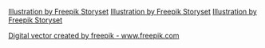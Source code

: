 <a href="https://storyset.com/internet">Illustration by Freepik Storyset</a>
<a href="https://storyset.com/transport">Illustration by Freepik Storyset</a>
<a href="https://storyset.com/technology">Illustration by Freepik Storyset</a>

<a href='https://www.freepik.com/vectors/digital'>Digital vector created by freepik - www.freepik.com</a>
